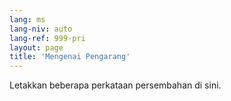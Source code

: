 ```yaml
---
lang: ms
lang-niv: auto
lang-ref: 999-pri
layout: page
title: 'Mengenai Pengarang'
---
```


Letakkan beberapa perkataan persembahan di sini.
